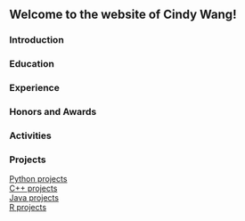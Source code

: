## Welcome to the website of Cindy Wang!

### Introduction

### Education

### Experience

### Honors and Awards

### Activities

### Projects

[Python projects](./Cindy-Wang/Python.md)  
[C++ projects](./Cindy-Wang/C++.md)  
[Java projects](./Cindy-Wang/Java.md)  
[R projects](./Cindy-Wang/R.md)  
